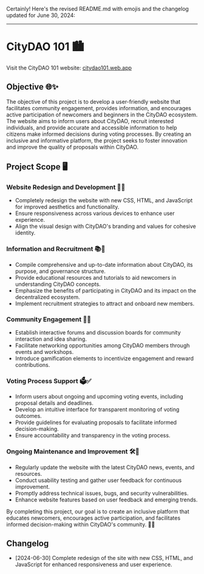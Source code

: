 Certainly! Here's the revised README.md with emojis and the changelog updated for June 30, 2024:

---

# CityDAO 101 🏙️

Visit the CityDAO 101 website: [citydao101.web.app](https://citydao101.web.app)

## Objective 🌐✨

The objective of this project is to develop a user-friendly website that facilitates community engagement, provides information, and encourages active participation of newcomers and beginners in the CityDAO ecosystem. The website aims to inform users about CityDAO, recruit interested individuals, and provide accurate and accessible information to help citizens make informed decisions during voting processes. By creating an inclusive and informative platform, the project seeks to foster innovation and improve the quality of proposals within CityDAO.

## Project Scope 🖥️

### Website Redesign and Development 🎨🔄
- Completely redesign the website with new CSS, HTML, and JavaScript for improved aesthetics and functionality.
- Ensure responsiveness across various devices to enhance user experience.
- Align the visual design with CityDAO's branding and values for cohesive identity.

### Information and Recruitment 📚🤝
- Compile comprehensive and up-to-date information about CityDAO, its purpose, and governance structure.
- Provide educational resources and tutorials to aid newcomers in understanding CityDAO concepts.
- Emphasize the benefits of participating in CityDAO and its impact on the decentralized ecosystem.
- Implement recruitment strategies to attract and onboard new members.

### Community Engagement 💬👥
- Establish interactive forums and discussion boards for community interaction and idea sharing.
- Facilitate networking opportunities among CityDAO members through events and workshops.
- Introduce gamification elements to incentivize engagement and reward contributions.

### Voting Process Support 🗳️✅
- Inform users about ongoing and upcoming voting events, including proposal details and deadlines.
- Develop an intuitive interface for transparent monitoring of voting outcomes.
- Provide guidelines for evaluating proposals to facilitate informed decision-making.
- Ensure accountability and transparency in the voting process.

### Ongoing Maintenance and Improvement 🛠️🚀
- Regularly update the website with the latest CityDAO news, events, and resources.
- Conduct usability testing and gather user feedback for continuous improvement.
- Promptly address technical issues, bugs, and security vulnerabilities.
- Enhance website features based on user feedback and emerging trends.

By completing this project, our goal is to create an inclusive platform that educates newcomers, encourages active participation, and facilitates informed decision-making within CityDAO's community. 🌟🙌

## Changelog

- [2024-06-30] Complete redesign of the site with new CSS, HTML, and JavaScript for enhanced responsiveness and user experience.